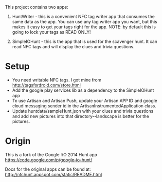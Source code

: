 This project contains two apps:

1. HuntWriter -  this is a convenient NFC tag writer app that consumes the same data as the app. You can use any tag writer app you want, but this makes it easy to get your tags right for the app. NOTE: by default this is going to lock your tags as READ ONLY!

2. SimpleIOHunt - this is the app that is used for the scavenger hunt. It can read NFC tags and will display the clues and trivia questions.

Setup
========

* You need writable NFC tags. I got mine from http://tagsfordroid.com/store.html
* Add the google play services lib as a dependency to the SimpleIOHunt app
* To use Artisan and Artisan Push, update your Artisan APP ID and google cloud messaging sender id in the ArtisanInstrumentedApplication class.
* Update huntdata/sampleHunt.json with your clues and trivia questions and add new pictures into that directory--landscape is better for the pictures.

Origin
========

This is a fork of the Google I/O 2014 Hunt app
https://code.google.com/p/google-io-hunt/

Docs for the original apps can be found at:
http://nfchunt.appspot.com/static/README.html
